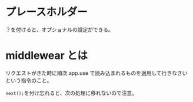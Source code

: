 # プレースホルダー

？を付けると、オプショナルの設定ができる。

# middlewear とは

リクエストがきた時に順次 app.use で読み込まれるものを適用して行きなさいという指令のこと。

`next();`を付け忘れると、次の処理に移れないので注意。
